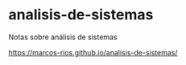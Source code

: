 # analisis-de-sistemas
Notas sobre análisis de sistemas

https://marcos-rios.github.io/analisis-de-sistemas/
